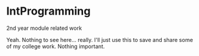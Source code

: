 # IntProgramming
2nd year module related work

Yeah.
Nothing to see here... really.
I'll just use this to save and share some of my college work.
Nothing important.
